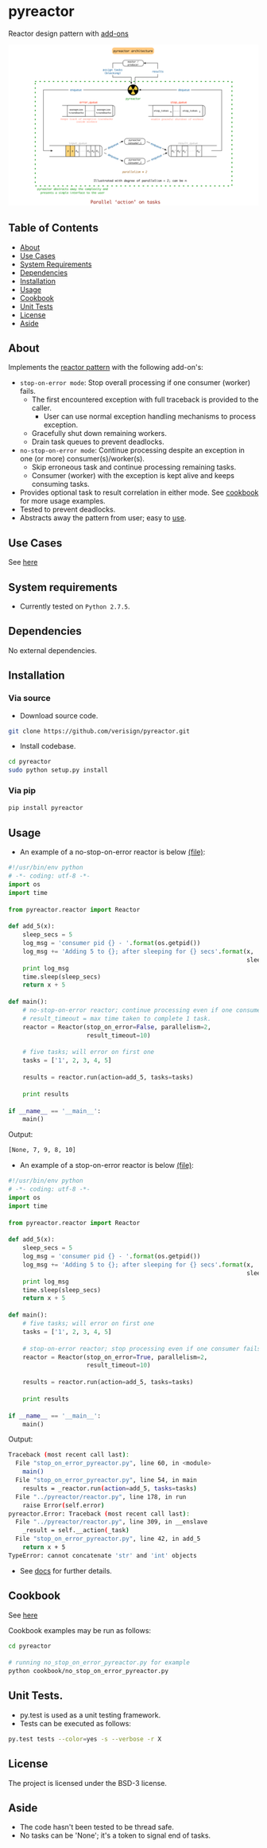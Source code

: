 # pyreactor
Reactor design pattern with [add-ons](#about)

![Pyreactor Architecture](./docs/pyreactor_architecture.png?raw=true "pyreactor architecture")

## Table of Contents
* [About](#about)
* [Use Cases](#use-cases)
* [System Requirements](#system-requirements)
* [Dependencies](#dependencies)
* [Installation](#installation)
* [Usage](#usage)
* [Cookbook](#cookbook)
* [Unit Tests](#unit-tests)
* [License](#license)
* [Aside](#aside)

## About
Implements the [reactor pattern](./docs/main.md#reactor-design-pattern) with the following add-on's:
 - `stop-on-error mode`: Stop overall processing if one consumer (worker) fails.
    - The first encountered exception with full traceback is provided to the caller.
        - User can use normal exception handling mechanisms to process exception.
    - Gracefully shut down remaining workers.
    - Drain task queues to prevent deadlocks.
 - `no-stop-on-error mode`: Continue processing despite an exception in one (or more) consumer(s)/worker(s).
    - Skip erroneous task and continue processing remaining tasks.
    - Consumer (worker) with the exception is kept alive and keeps consuming tasks.
 - Provides optional task to result correlation in either mode. See [cookbook](#cookbook) for more usage examples. 
 - Tested to prevent deadlocks.
 - Abstracts away the pattern from user; easy to [use](#usage).

## Use Cases

See [here](./docs/main.md#use-case-for-reactor-pattern)

## System requirements
- Currently tested on `Python 2.7.5`.

## Dependencies
No external dependencies.

## Installation

### Via source

- Download source code.
```bash
git clone https://github.com/verisign/pyreactor.git
```

- Install codebase.
```bash
cd pyreactor
sudo python setup.py install
```

### Via pip
```bash
pip install pyreactor
```

## Usage
- An example of a no-stop-on-error reactor is below [(file)](./docs/cookbook/no_stop_on_error_pyreactor.py):
```python
#!/usr/bin/env python
# -*- coding: utf-8 -*-
import os
import time

from pyreactor.reactor import Reactor

def add_5(x):
    sleep_secs = 5
    log_msg = 'consumer pid {} - '.format(os.getpid())
    log_msg += 'Adding 5 to {}; after sleeping for {} secs'.format(x,
                                                                   sleep_secs)
    print log_msg
    time.sleep(sleep_secs)
    return x + 5

def main():
    # no-stop-on-error reactor; continue processing even if one consumer fails
    # result_timeout = max time taken to complete 1 task.
    reactor = Reactor(stop_on_error=False, parallelism=2,
                      result_timeout=10)

    # five tasks; will error on first one
    tasks = ['1', 2, 3, 4, 5]

    results = reactor.run(action=add_5, tasks=tasks)

    print results
    
if __name__ == '__main__':
    main()
```

Output:
```bash
[None, 7, 9, 8, 10]
```

- An example of a stop-on-error reactor is below [(file)](./docs/cookbook/stop_on_error_pyreactor.py):
```python
#!/usr/bin/env python
# -*- coding: utf-8 -*-
import os
import time

from pyreactor.reactor import Reactor

def add_5(x):
    sleep_secs = 5
    log_msg = 'consumer pid {} - '.format(os.getpid())
    log_msg += 'Adding 5 to {}; after sleeping for {} secs'.format(x,
                                                                   sleep_secs)
    print log_msg
    time.sleep(sleep_secs)
    return x + 5

def main():
    # five tasks; will error on first one
    tasks = ['1', 2, 3, 4, 5]

    # stop-on-error reactor; stop processing even if one consumer fails
    reactor = Reactor(stop_on_error=True, parallelism=2,
                      result_timeout=10)

    results = reactor.run(action=add_5, tasks=tasks)

    print results
    
if __name__ == '__main__':
    main()
```

Output:
```bash
Traceback (most recent call last):
  File "stop_on_error_pyreactor.py", line 60, in <module>
    main()
  File "stop_on_error_pyreactor.py", line 54, in main
    results = _reactor.run(action=add_5, tasks=tasks)
  File "../pyreactor/reactor.py", line 178, in run
    raise Error(self.error)
pyreactor.Error: Traceback (most recent call last):
  File "../pyreactor/reactor.py", line 309, in __enslave
    _result = self.__action(_task)
  File "stop_on_error_pyreactor.py", line 42, in add_5
    return x + 5
TypeError: cannot concatenate 'str' and 'int' objects
```

- See [docs](./docs/main.md) for further details.

## Cookbook

See [here](./docs/cookbook)

Cookbook examples may be run as follows:
```bash
cd pyreactor

# running no_stop_on_error_pyreactor.py for example
python cookbook/no_stop_on_error_pyreactor.py
```

## Unit Tests.
- py.test is used as a unit testing framework.
- Tests can be executed as follows:
```bash
py.test tests --color=yes -s --verbose -r X
```

##  License

The project is licensed under the BSD-3 license.

## Aside
- The code hasn't been tested to be thread safe.
- No tasks can be 'None'; it's a token to signal end of tasks.
